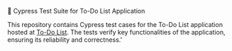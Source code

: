🚀 Cypress Test Suite for To-Do List Application

This repository contains Cypress test cases for the To-Do List application hosted at [To-Do List](https://todolist.james.am/#/). The tests verify key functionalities of the application, ensuring its reliability and correctness.'
